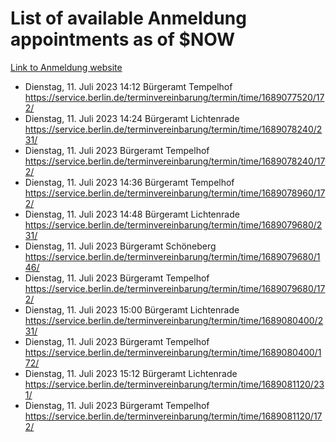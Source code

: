 # List of available Anmeldung appointments as of $NOW
[Link to Anmeldung website](https://service.berlin.de/terminvereinbarung/termin/tag.php?termin=1&anliegen[]=120686&dienstleisterlist=122210,122217,327316,122219,327312,122227,327314,122231,327346,122243,327348,122254,122252,329742,122260,329745,122262,329748,122271,327278,122273,327274,122277,327276,330436,122280,327294,122282,327290,122284,327292,122291,327270,122285,327266,122286,327264,122296,327268,150230,329760,122297,327286,122294,327284,122312,329763,122314,329775,122304,327330,122311,327334,122309,327332,317869,122281,327352,122279,329772,122283,122276,327324,122274,327326,122267,329766,122246,327318,122251,327320,122257,327322,122208,327298,122226,327300&herkunft=http%3A%2F%2Fservice.berlin.de%2Fdienstleistung%2F120686%2F)
- Dienstag, 11. Juli 2023 14:12 Bürgeramt Tempelhof https://service.berlin.de/terminvereinbarung/termin/time/1689077520/172/
- Dienstag, 11. Juli 2023 14:24 Bürgeramt Lichtenrade https://service.berlin.de/terminvereinbarung/termin/time/1689078240/231/
- Dienstag, 11. Juli 2023  Bürgeramt Tempelhof https://service.berlin.de/terminvereinbarung/termin/time/1689078240/172/
- Dienstag, 11. Juli 2023 14:36 Bürgeramt Tempelhof https://service.berlin.de/terminvereinbarung/termin/time/1689078960/172/
- Dienstag, 11. Juli 2023 14:48 Bürgeramt Lichtenrade https://service.berlin.de/terminvereinbarung/termin/time/1689079680/231/
- Dienstag, 11. Juli 2023  Bürgeramt Schöneberg https://service.berlin.de/terminvereinbarung/termin/time/1689079680/146/
- Dienstag, 11. Juli 2023  Bürgeramt Tempelhof https://service.berlin.de/terminvereinbarung/termin/time/1689079680/172/
- Dienstag, 11. Juli 2023 15:00 Bürgeramt Lichtenrade https://service.berlin.de/terminvereinbarung/termin/time/1689080400/231/
- Dienstag, 11. Juli 2023  Bürgeramt Tempelhof https://service.berlin.de/terminvereinbarung/termin/time/1689080400/172/
- Dienstag, 11. Juli 2023 15:12 Bürgeramt Lichtenrade https://service.berlin.de/terminvereinbarung/termin/time/1689081120/231/
- Dienstag, 11. Juli 2023  Bürgeramt Tempelhof https://service.berlin.de/terminvereinbarung/termin/time/1689081120/172/

